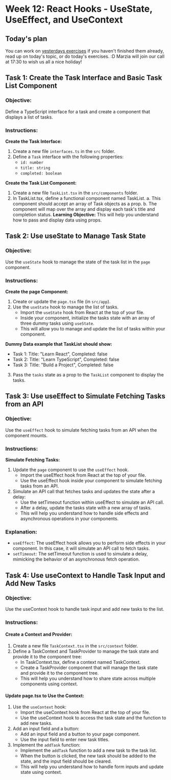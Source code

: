 
# Week 12: React Hooks - UseState, UseEffect, and UseContext

## Today's plan
You can work on [yesterdays exercises](https://github.com/StartSteps-Digital-Education-GmbH/Module-3-TypeScript-Frontend-and-Object-Oriented-Programming-Concepts/blob/main/3%20-%20TypeScript%2C%20Frontend%20and%20Object-Oriented%20Programming%20Concepts/Week%2012/3%20React%20Components%20with%20TypeScript/Afternoon/Components_exercise.md) if you haven't finished them already, read up on today's topic, or do today's exercises. :D
Marzia will join our call at 17:30 to wish us all a nice holiday!

## Task 1: Create the Task Interface and Basic Task List Component
### Objective:
Define a TypeScript interface for a task and create a component that displays a list of tasks.

### Instructions:

**Create the Task Interface:**
1. Create a new file `interfaces.ts` in the `src` folder.
2. Define a `Task` interface with the following properties:
   - `id: number`
   - `title: string`
   - `completed: boolean`

**Create the Task List Component:**
1. Create a new file `TaskList.tsx` in the `src/components` folder.
2. In TaskList.tsx, define a functional component named TaskList.
   a. This component should accept an array of Task objects as a prop.
   b. The component will map over the array and display each task's title and completion status.
**Learning Objective:** This will help you understand how to pass and display data using props.

## Task 2: Use useState to Manage Task State
### Objective:
Use the `useState` hook to manage the state of the task list in the `page` component.

### Instructions:

**Create the page Component:**
1. Create or update the `page.tsx` file (in `src/app`).
2. Use the `useState` hook to manage the list of tasks.
   - Import the `useState` hook from React at the top of your file.
   - Inside your component, initialize the tasks state with an array of three dummy tasks using `useState`.
   - This will allow you to manage and update the list of tasks within your component.

**Dummy Data example that TaskList should show:**
- Task 1: Title: "Learn React", Completed: false
- Task 2: Title: "Learn TypeScript", Completed: false
- Task 3: Title: "Build a Project", Completed: false

3. Pass the `tasks` state as a prop to the `TaskList` component to display the tasks.

## Task 3: Use useEffect to Simulate Fetching Tasks from an API
### Objective:
Use the `useEffect` hook to simulate fetching tasks from an API when the component mounts.

### Instructions:

**Simulate Fetching Tasks:**
1. Update the `page` component to use the `useEffect` hook.
   - Import the useEffect hook from React at the top of your file.
   - Use the useEffect hook inside your component to simulate fetching tasks from an API.
2. Simulate an API call that fetches tasks and updates the state after a delay:
   - Use the setTimeout function within useEffect to simulate an API call.
   - After a delay, update the tasks state with a new array of tasks.
   - This will help you understand how to handle side effects and asynchronous operations in your components.


### Explanation:
- `useEffect`: The useEffect hook allows you to perform side effects in your component. In this case, it will simulate an API call to fetch tasks.
- `setTimeout`: The setTimeout function is used to simulate a delay, mimicking the behavior of an asynchronous fetch operation.

## Task 4: Use useContext to Handle Task Input and Add New Tasks
### Objective:
Use the useContext hook to handle task input and add new tasks to the list.

### Instructions:

#### Create a Context and Provider:
1. Create a new file `TaskContext.tsx` in the `src/context` folder.
2. Define a TaskContext and TaskProvider to manage the task state and provide it to the component tree:
   - In TaskContext.tsx, define a context named TaskContext.
   - Create a TaskProvider component that will manage the task state and provide it to the component tree.
   - This will help you understand how to share state across multiple components using context.

#### Update page.tsx to Use the Context:

1. Use the `useContext` hook:
   - Import the useContext hook from React at the top of your file.
   - Use the useContext hook to access the task state and the function to add new tasks.
2. Add an input field and a button:
   - Add an input field and a button to your page component.
   - Use the input field to enter new task titles.
3. Implement the `addTask` function:
   - Implement the `addTask` function to add a new task to the task list.
   - When the button is clicked, the new task should be added to the state, and the input field should be cleared.
   - This will help you understand how to handle form inputs and update state using context.
